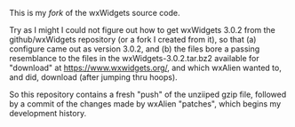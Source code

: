 This is my *fork* of the wxWidgets source code.

Try as I might I could not figure out how to get wxWidgets 3.0.2 from the github/wxWidgets repository (or a fork I created from it), so that (a) configure came out as version 3.0.2, and (b) the files bore a passing resemblance to the files in the wxWidgets-3.0.2.tar.bz2 available for "download" at https://www.wxwidgets.org/, and which wxAlien wanted to, and did, download (after jumping thru hoops).

So this repository contains a fresh "push" of the unziiped gzip file, followed by a commit of the changes made by wxAlien "patches", which begins my development history.
